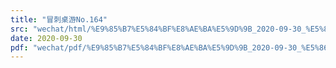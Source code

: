 ```yaml
---
title: "冒刺桌游No.164"
src: "wechat/html/%E9%85%B7%E5%84%BF%E8%AE%BA%E5%9D%9B_2020-09-30_%E5%86%92%E5%88%BA%E6%A1%8C%E6%B8%B8No.164.html"
date: 2020-09-30
pdf: "wechat/pdf/%E9%85%B7%E5%84%BF%E8%AE%BA%E5%9D%9B_2020-09-30_%E5%86%92%E5%88%BA%E6%A1%8C%E6%B8%B8No.164.pdf"
---
```

